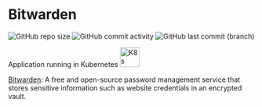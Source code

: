 # Bitwarden

![GitHub repo size](https://img.shields.io/github/repo-size/theautomation/bitwarden?logo=Github)
![GitHub commit activity](https://img.shields.io/github/commit-activity/y/theautomation/bitwarden?logo=github)
![GitHub last commit (branch)](https://img.shields.io/github/last-commit/theautomation/bitwarden/main?logo=github)

Application running in Kubernetes <img src="https://github.com/theautomation/kubernetes-gitops/blob/main/assets/img/k8s.png?raw=true" alt="K8s" style="height: 40px; width:40px;"/>

[Bitwarden](https://bitwarden.com/): A free and open-source password management service that stores sensitive information such as website credentials in an encrypted vault.
